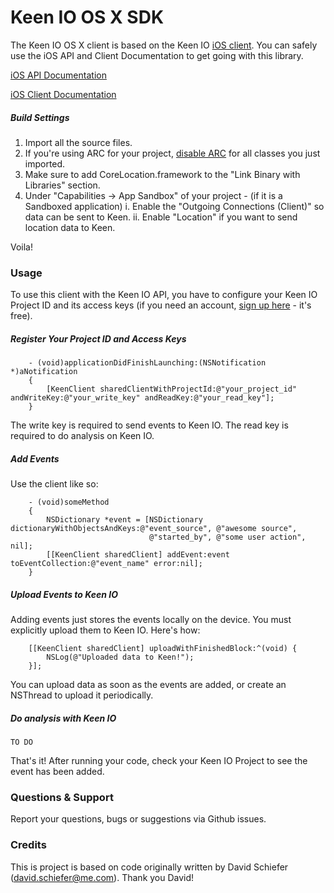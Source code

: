 Keen IO OS X SDK
=================

The Keen IO OS X client is based on the Keen IO [iOS client](https://github.com/keenlabs/KeenClient-iOS). You can safely use the iOS API and Client Documentation to get going with this library.

[iOS API Documentation](https://keen.io/static/iOS-reference/index.html)

[iOS Client Documentation](https://keen.io/docs/clients/iOS/usage-guide)

##### Build Settings

1. Import all the source files.
2. If you're using ARC for your project, [disable ARC](http://stackoverflow.com/questions/6646052/how-can-i-disable-arc-for-a-single-file-in-a-project) for all classes you just imported.
3. Make sure to add CoreLocation.framework to the "Link Binary with Libraries" section.
4. Under "Capabilities -> App Sandbox" of your project - (if it is a Sandboxed application)
    i. Enable the "Outgoing Connections (Client)" so data can be sent to Keen.
    ii. Enable "Location" if you want to send location data to Keen. 

Voila!

### Usage

To use this client with the Keen IO API, you have to configure your Keen IO Project ID and its access keys (if you need an account, [sign up here](https://keen.io/) - it's free).

##### Register Your Project ID and Access Keys

```objc
    - (void)applicationDidFinishLaunching:(NSNotification *)aNotification
    {
        [KeenClient sharedClientWithProjectId:@"your_project_id" andWriteKey:@"your_write_key" andReadKey:@"your_read_key"];
    }
```

The write key is required to send events to Keen IO. The read key is required to do analysis on Keen IO.

##### Add Events

Use the client like so:

```objc
    - (void)someMethod
    {
        NSDictionary *event = [NSDictionary dictionaryWithObjectsAndKeys:@"event_source", @"awesome source",
                               @"started_by", @"some user action", nil];
        [[KeenClient sharedClient] addEvent:event toEventCollection:@"event_name" error:nil];
    }
```

##### Upload Events to Keen IO

Adding events just stores the events locally on the device. You must explicitly upload them to Keen IO. Here's how:

```objc
    [[KeenClient sharedClient] uploadWithFinishedBlock:^(void) {
        NSLog(@"Uploaded data to Keen!");
    }];
```
You can upload data as soon as the events are added, or create an NSThread to upload it periodically.

##### Do analysis with Keen IO

    TO DO
    
That's it! After running your code, check your Keen IO Project to see the event has been added.

### Questions & Support

Report your questions, bugs or suggestions via Github issues.

### Credits
This is project is based on code originally written by David Schiefer (david.schiefer@me.com). Thank you David! 